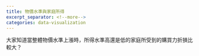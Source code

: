 ```yaml
---
title: 物價水準與家庭所得
excerpt_separator: <!--more-->
categories: data-visualization
---
```


大家知道當整體物價水準上漲時，所得水準高還是低的家庭所受到的購買力折損比較大？
<!--more-->
